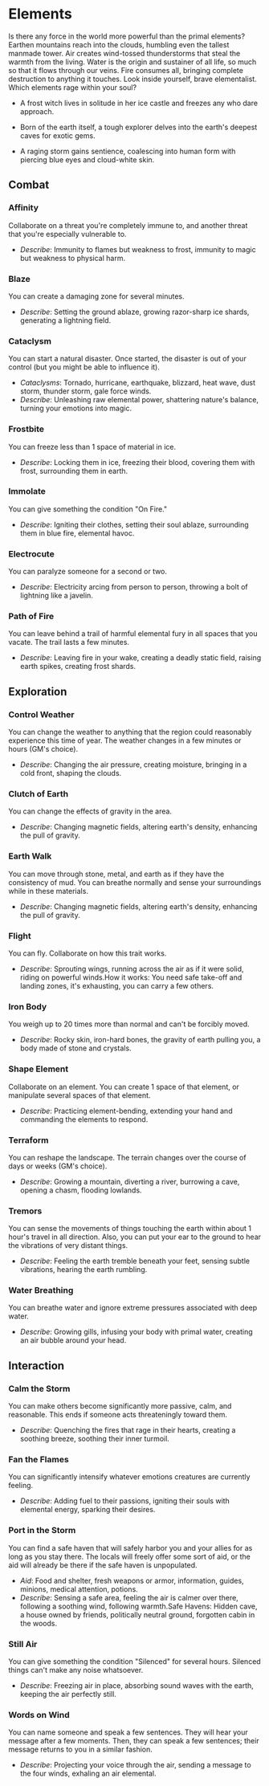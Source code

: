 
# Elements

Is there any force in the world more powerful than the primal elements? Earthen mountains reach into the clouds, humbling even the tallest manmade tower. Air creates wind-tossed thunderstorms that steal the warmth from the living. Water is the origin and sustainer of all life, so much so that it flows through our veins. Fire consumes all, bringing complete destruction to anything it touches. Look inside yourself, brave elementalist. Which elements rage within your soul?

* A frost witch lives in solitude in her ice castle and freezes any who dare approach.

* Born of the earth itself, a tough explorer delves into the earth's deepest caves for exotic gems.

* A raging storm gains sentience, coalescing into human form with piercing blue eyes and cloud-white skin.

## Combat

### Affinity
Collaborate on a threat you're completely immune to, and another threat that you're especially vulnerable to.

* *Describe*: Immunity to flames but weakness to frost, immunity to magic but weakness to physical harm.

### Blaze

You can create a damaging zone for several minutes. 

* *Describe*: Setting the ground ablaze, growing razor-sharp ice shards, generating a lightning field.

### Cataclysm

You can start a natural disaster. Once started, the disaster is out of your control (but you might be able to influence it). 

* *Cataclysms*: Tornado, hurricane, earthquake, blizzard, heat wave, dust storm, thunder storm, gale force winds.
* *Describe*: Unleashing raw elemental power, shattering nature's balance, turning your emotions into magic.

### Frostbite

You can freeze less than 1 space of material in ice.

* *Describe*: Locking them in ice, freezing their blood, covering them with frost, surrounding them in earth.

### Immolate

You can give something the condition "On Fire." 

* *Describe*: Igniting their clothes, setting their soul ablaze, surrounding them in blue fire, elemental havoc. 

### Electrocute

You can paralyze someone for a second or two.

* *Describe*: Electricity arcing from person to person, throwing a bolt of lightning like a javelin.

### Path of Fire

You can leave behind a trail of harmful elemental fury in all spaces that you vacate. The trail lasts a few minutes.

* *Describe*: Leaving fire in your wake, creating a deadly static field, raising earth spikes, creating frost shards.

## Exploration 

### Control Weather

You can change the weather to anything that the region could reasonably experience this time of year. The weather changes in a few minutes or hours (GM's choice).

* *Describe*: Changing the air pressure, creating moisture, bringing in a cold front, shaping the clouds.

### Clutch of Earth

You can change the effects of gravity in the area.

* *Describe*: Changing magnetic fields, altering earth's density, enhancing the pull of gravity. 

### Earth Walk

You can move through stone, metal, and earth as if they have the consistency of mud. You can breathe normally and sense your surroundings while in these materials.

* *Describe*: Changing magnetic fields, altering earth's density, enhancing the pull of gravity. 

### Flight

You can fly. Collaborate on how this trait works.
* *Describe*: Sprouting wings, running across the air as if it were solid, riding on powerful winds.How it works: You need safe take-off and landing zones, it's exhausting, you can carry a few others. 

### Iron Body

You weigh up to 20 times more than normal and can't be forcibly moved.

* *Describe*: Rocky skin, iron-hard bones, the gravity of earth pulling you, a body made of stone and crystals.

### Shape Element

Collaborate on an element. You can create 1 space of that element, or manipulate several spaces of that element.

* *Describe*: Practicing element-bending, extending your hand and commanding the elements to respond.

### Terraform

You can reshape the landscape. The terrain changes over the course of days or weeks (GM's choice).

* *Describe*: Growing a mountain, diverting a river, burrowing a cave, opening a chasm, flooding lowlands.

### Tremors

You can sense the movements of things touching the earth within about 1 hour's travel in all direction. Also, you can put your ear to the ground to hear the vibrations of very distant things.

* *Describe*: Feeling the earth tremble beneath your feet, sensing subtle vibrations, hearing the earth rumbling.

### Water Breathing

You can breathe water and ignore extreme pressures associated with deep water. 

* *Describe*: Growing gills, infusing your body with primal water, creating an air bubble around your head.

## Interaction 

### Calm the Storm

You can make others become significantly more passive, calm, and reasonable. This ends if someone acts threateningly toward them.

* *Describe*: Quenching the fires that rage in their hearts, creating a soothing breeze, soothing their inner turmoil.

### Fan the Flames

You can significantly intensify whatever emotions creatures are currently feeling. 

* *Describe*: Adding fuel to their passions, igniting their souls with elemental energy, sparking their desires.

### Port in the Storm

You can find a safe haven that will safely harbor you and your allies for as long as you stay there. The locals will freely offer some sort of aid, or the aid will already be there if the safe haven is unpopulated. 

* *Aid*: Food and shelter, fresh weapons or armor, information, guides, minions, medical attention, potions. 
* *Describe*: Sensing a safe area, feeling the air is calmer over there, following a soothing wind, following warmth.Safe Havens: Hidden cave, a house owned by friends, politically neutral ground, forgotten cabin in the woods.

### Still Air

You can give something the condition "Silenced" for 
several hours. Silenced things can't make any noise whatsoever. 

* *Describe*: Freezing air in place, absorbing sound waves with the earth, keeping the air perfectly still.

### Words on Wind

You can name someone and speak a few sentences. They will hear your message after a few moments. Then, they can speak a few sentences; their message returns to you in a similar fashion.

* *Describe*: Projecting your voice through the air, sending a message to the four winds, exhaling an air elemental.
